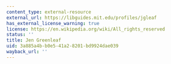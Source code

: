 ```yaml
---
content_type: external-resource
external_url: https://libguides.mit.edu/profiles/jgleaf
has_external_license_warning: true
license: https://en.wikipedia.org/wiki/All_rights_reserved
status: ''
title: Jen Greenleaf
uid: 3a885a4b-b0e5-41a2-8201-bd9924dae039
wayback_url: ''
---
```

